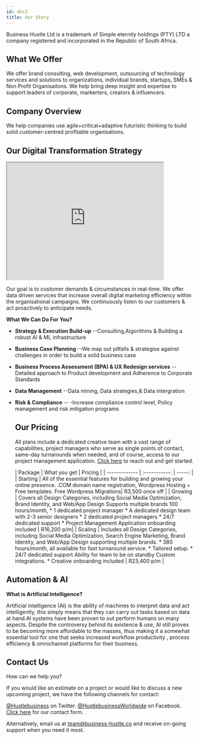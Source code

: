 ```yaml
---
id: doc2
title: Our Story
---
```

Business Hustle Ltd is a trademark of Simple eternity holdings (PTY) LTD a company registered and incorporated in the Republic of South Africa.

## What We Offer

We offer brand consulting, web development, outsourcing of technology services and solutions to organizations, individual brands, startups, SMEs & Non Profit Organisaitons. We help bring deep insight and expertise to support leaders of corporate, markerters, creators & influencers.

## Company Overview

We help companies use agile+critical+adaptive futuristic thinking to build solid customer-centred profitable organisations.

## Our Digital Transformation Strategy

<iframe width="420" height="315"
src="https://www.youtube.com/embed/wxl6E0czWbw">
</iframe>

Our goal is to customer demands & circumstances in real-time. We offer data driven services that increase overall digital marketing efficiency within the organisational campaigns. We continuously listen to our customers & act proactively to anticipate needs.

**What We Can Do For You?**

* **Strategy & Execution Build-up**
  --Consulting,Algorithms & Building a robust AI & ML infrastructure 
  
* **Business Case Planning**
  --We map out pitfalls & strategise against challenges in order to build a solid business case
  
* **Business Process Assessment (BPA) & UX Redesign services**
 --Detailed approach to Product development and Adherence to Corporate Standards

* **Data Management**
  --Data mining, Data strategies,& Data intergration

* **Risk & Compliance** 
  -- -Increase compliance control level, Policy management and risk mitigation programs
  
  ## Our Pricing
  
  All plans include a dedicated creative team with a vast range of capabilities, project managers who serve as single points of contact, same-day turnarounds when needed, and of course, access to our project management application. [Click here](https://bit.ly/business-hustle) to reach out and get started.
  
  | Package  |      What you get |   Pricing |
| ------------- | :-----------: | -----: |
| Starting   | All of the essential features for building and growing your online presence. .COM domain name registration, Wordpress Hosting + Free templates. Free Wordpress Migrations| R3,500 once off |
| Growing     |  Covers all Design Categories, including Social Media Optimization, Brand Identity, and Web/App Design Supports multiple brands 100 hours/month, * 1 dedicated project manager  * A dedicated design team with 2-3 senior designers * 2 dedicated project managers * 24/7 dedicated support * Project Management Application onboarding included   |   R16,200 p/m|
| Scaling | Includes all Design Categories, including Social Media Optimization, Search Engine Marketing, Brand Identity, and Web/App Design supporting multiple brands. * 380 hours/month, all available for fast turnaround service. * Tailored setup. * 24/7 dedicated support Ability for team to be on standby Custom integrations. * Creative onboarding included   |    R23,400 p/m |

## Automation & AI

**What is Artificial Intelligence?**

Artificial intelligence (AI) is the ability of machines to interpret data and act intelligently, this simply means that they can carry out tasks based on data at hand.AI systems have been proven to out perform humans on many aspects. Despite the controversy behind its existence & use, AI still proves to be becoming more affordable to the masses, thus making it a somewhat essential tool for one that seeks increased workflow productivity , process efficiency & omnichannel platforms for their business. 

## Contact Us

How can we help you?

If you would like an estimate on a project or would like to discuss a new upcoming project, we have the following channels for contact:

[@Hustlebusiness](https://twitter.com/HustleBusiness) on Twitter.
[@HustlebusinessWorldwide](https://www.facebook.com/HustlebusinessWorldwide) on Facebook.
[Click here](https://bit.ly/business-hustle) for our contact form. 

Alternatively, email us at team@business-hustle.co and receive on-going support when you need it most. 



  
